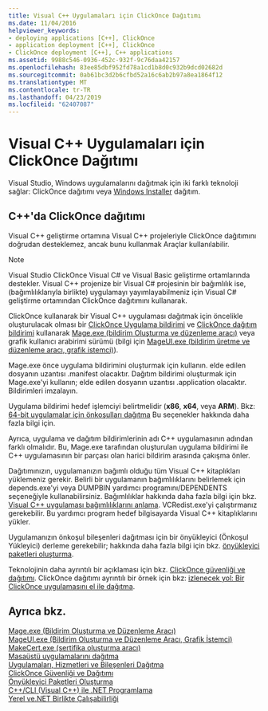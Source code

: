 ```yaml
---
title: Visual C++ Uygulamaları için ClickOnce Dağıtımı
ms.date: 11/04/2016
helpviewer_keywords:
- deploying applications [C++], ClickOnce
- application deployment [C++], ClickOnce
- ClickOnce deployment [C++], C++ applications
ms.assetid: 9988c546-0936-452c-932f-9c76daa42157
ms.openlocfilehash: 83ee85dbf952fd78a1cd1b8d0c932b9dcd02682d
ms.sourcegitcommit: 0ab61bc3d2b6cfbd52a16c6ab2b97a8ea1864f12
ms.translationtype: MT
ms.contentlocale: tr-TR
ms.lasthandoff: 04/23/2019
ms.locfileid: "62407087"
---
```

# <a name="clickonce-deployment-for-visual-c-applications"></a>Visual C++ Uygulamaları için ClickOnce Dağıtımı

Visual Studio, Windows uygulamalarını dağıtmak için iki farklı teknoloji sağlar: ClickOnce dağıtımı veya [Windows Installer](/windows/desktop/Msi/windows-installer-portal) dağıtım.

## <a name="clickonce-deployment-in-c"></a>C++'da ClickOnce dağıtımı

Visual C++ geliştirme ortamına Visual C++ projeleriyle ClickOnce dağıtımını doğrudan desteklemez, ancak bunu kullanmak Araçlar kullanılabilir.

> [!NOTE]
>  Visual Studio ClickOnce Visual C# ve Visual Basic geliştirme ortamlarında destekler. Visual C++ projenize bir Visual C# projesinin bir bağımlılık ise, (bağımlılıklarıyla birlikte) uygulamayı yayımlayabilmeniz için Visual C# geliştirme ortamından ClickOnce dağıtımını kullanarak.

ClickOnce kullanarak bir Visual C++ uygulaması dağıtmak için öncelikle oluşturulacak olması bir [ClickOnce Uygulama bildirimi](/visualstudio/deployment/clickonce-application-manifest) ve [ClickOnce dağıtım bildirimi](/visualstudio/deployment/clickonce-deployment-manifest) kullanarak [Mage.exe (bildirim Oluşturma ve düzenleme aracı)](/dotnet/framework/tools/mage-exe-manifest-generation-and-editing-tool) veya grafik kullanıcı arabirimi sürümü (bilgi için [MageUI.exe (bildirim üretme ve düzenleme aracı, grafik istemci)](/dotnet/framework/tools/mageui-exe-manifest-generation-and-editing-tool-graphical-client)).

Mage.exe önce uygulama bildirimini oluşturmak için kullanın. elde edilen dosyanın uzantısı .manifest olacaktır. Dağıtım bildirimi oluşturmak için Mage.exe'yi kullanın; elde edilen dosyanın uzantısı .application olacaktır. Bildirimleri imzalayın.

Uygulama bildirimi hedef işlemciyi belirtmelidir (**x86**, **x64**, veya **ARM**). Bkz: [64-bit uygulamalar için önkoşulları dağıtma](/visualstudio/deployment/deploying-prerequisites-for-64-bit-applications) Bu seçenekler hakkında daha fazla bilgi için.

Ayrıca, uygulama ve dağıtım bildirimlerinin adı C++ uygulamasının adından farklı olmalıdır. Bu, Mage.exe tarafından oluşturulan uygulama bildirimi ile C++ uygulamasının bir parçası olan harici bildirim arasında çakışma önler.

Dağıtımınızın, uygulamanızın bağımlı olduğu tüm Visual C++ kitaplıkları yüklemeniz gerekir. Belirli bir uygulamanın bağımlılıklarını belirlemek için depends.exe'yi veya DUMPBIN yardımcı programını/DEPENDENTS seçeneğiyle kullanabilirsiniz. Bağımlılıklar hakkında daha fazla bilgi için bkz. [Visual C++ uygulaması bağımlılıklarını anlama](understanding-the-dependencies-of-a-visual-cpp-application.md). VCRedist.exe'yi çalıştırmanız gerekebilir. Bu yardımcı program hedef bilgisayarda Visual C++ kitaplıklarını yükler.

Uygulamanızın önkoşul bileşenleri dağıtması için bir önyükleyici (Önkoşul Yükleyici) derleme gerekebilir; hakkında daha fazla bilgi için bkz. [önyükleyici paketleri oluşturma](/visualstudio/deployment/creating-bootstrapper-packages).

Teknolojinin daha ayrıntılı bir açıklaması için bkz. [ClickOnce güvenliği ve dağıtımı](/visualstudio/deployment/clickonce-security-and-deployment). ClickOnce dağıtımı ayrıntılı bir örnek için bkz: [izlenecek yol: Bir ClickOnce uygulamasını el ile dağıtma](/visualstudio/deployment/walkthrough-manually-deploying-a-clickonce-application).

## <a name="see-also"></a>Ayrıca bkz.

[Mage.exe (Bildirim Oluşturma ve Düzenleme Aracı)](/dotnet/framework/tools/mage-exe-manifest-generation-and-editing-tool)<br>
[MageUI.exe (Bildirim Oluşturma ve Düzenleme Aracı, Grafik İstemci)](/dotnet/framework/tools/mageui-exe-manifest-generation-and-editing-tool-graphical-client)<br>
[MakeCert.exe (sertifika oluşturma aracı)](https://msdn.microsoft.com/library/windows/desktop/aa386968)<br>
[Masaüstü uygulamalarını dağıtma](deploying-native-desktop-applications-visual-cpp.md)<br>
[Uygulamaları, Hizmetleri ve Bileşenleri Dağıtma](/visualstudio/deployment/deploying-applications-services-and-components)<br>
[ClickOnce Güvenliği ve Dağıtımı](/visualstudio/deployment/clickonce-security-and-deployment)<br>
[Önyükleyici Paketleri Oluşturma](/visualstudio/deployment/creating-bootstrapper-packages)<br>
[C++/CLI (Visual C++) ile .NET Programlama](../dotnet/dotnet-programming-with-cpp-cli-visual-cpp.md)<br>
[Yerel ve.NET Birlikte Çalışabilirliği](../dotnet/native-and-dotnet-interoperability.md)
